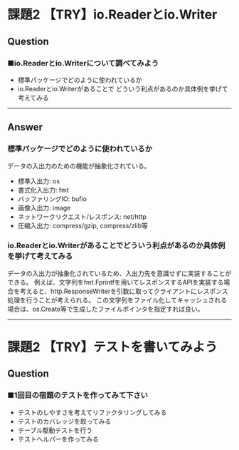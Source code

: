 # 課題2 【TRY】io.Readerとio.Writer

## Question

### ■io.Readerとio.Writerについて調べてみよう

- 標準パッケージでどのように使われているか
- io.Readerとio.Writerがあることで
どういう利点があるのか具体例を挙げて考えてみる

---

## Answer

### 標準パッケージでどのように使われているか

データの入出力のための機能が抽象化されている。
- 標準入出力: os
- 書式化入出力: fmt
- バッファリングIO: bufio
- 画像入出力: image
- ネットワークリクエスト/レスポンス: net/http
- 圧縮入出力: compress/gzip, compress/zlib等

### io.Readerとio.Writerがあることでどういう利点があるのか具体例を挙げて考えてみる

データの入出力が抽象化されているため、入出力先を意識せずに実装することができる。
例えば、文字列をfmt.Fprintfを用いてレスポンスするAPIを実装する場合を考えると、http.ResponseWriterを引数に取ってクライアントにレスポンス処理を行うことが考えられる。
この文字列をファイル化してキャッシュされる場合は、os.Create等で生成したファイルポインタを指定すれば良い。

---

# 課題2 【TRY】テストを書いてみよう

## Question

### ■1回目の宿題のテストを作ってみて下さい

- テストのしやすさを考えてリファクタリングしてみる
- テストのカバレッジを取ってみる
- テーブル駆動テストを行う
- テストヘルパーを作ってみる

